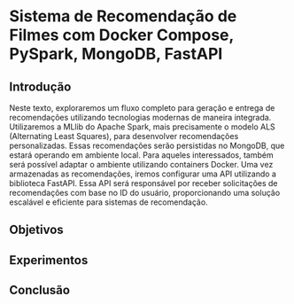 # Sistema de Recomendação de Filmes com Docker Compose, PySpark, MongoDB, FastAPI

## Introdução

Neste texto, exploraremos um fluxo completo para geração e entrega de recomendações utilizando tecnologias modernas de maneira integrada. Utilizaremos a MLlib do Apache Spark, mais precisamente o modelo ALS (Alternating Least Squares), para desenvolver recomendações personalizadas. Essas recomendações serão persistidas no MongoDB, que estará operando em ambiente local. Para aqueles interessados, também será possível adaptar o ambiente utilizando containers Docker. Uma vez armazenadas as recomendações, iremos configurar uma API utilizando a biblioteca FastAPI. Essa API será responsável por receber solicitações de recomendações com base no ID do usuário, proporcionando uma solução escalável e eficiente para sistemas de recomendação.

## Objetivos

## Experimentos

## Conclusão
